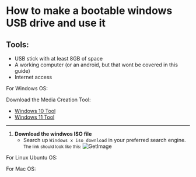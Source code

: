 # How to make a bootable windows USB drive and use it 

## Tools: 
- USB stick with at least 8GB of space 
- A working computer (or an android, but that wont be covered in this guide) 
- Internet access 


For Windows OS: 

Download the Media Creation Tool: 
- [Windows 10 Tool ](https://www.microsoft.com/software-download/windows10)
- [Windows 11 Tool ](https://www.microsoft.com/software-download/windows11)
---
1. **Download the windwos ISO file**
   - Search up `Windows x iso download` in your preferred search engine.
       <small>The link should look like this:</small>
![GetImage](https://github.com/user-attachments/assets/f9019da6-7ce3-4572-bc59-d76851a00ba6)



For Linux Ubuntu OS: 

For Mac OS: 
